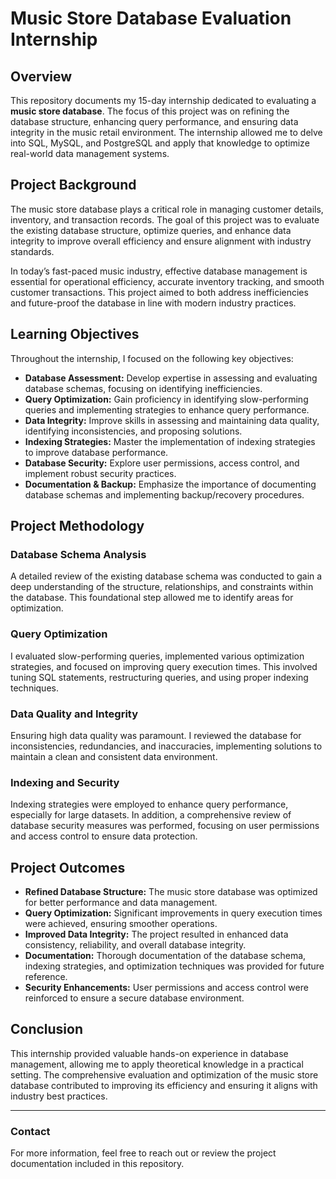 # Music Store Database Evaluation Internship

## Overview
This repository documents my 15-day internship dedicated to evaluating a **music store database**. The focus of this project was on refining the database structure, enhancing query performance, and ensuring data integrity in the music retail environment. The internship allowed me to delve into SQL, MySQL, and PostgreSQL and apply that knowledge to optimize real-world data management systems.

## Project Background
The music store database plays a critical role in managing customer details, inventory, and transaction records. The goal of this project was to evaluate the existing database structure, optimize queries, and enhance data integrity to improve overall efficiency and ensure alignment with industry standards.

In today’s fast-paced music industry, effective database management is essential for operational efficiency, accurate inventory tracking, and smooth customer transactions. This project aimed to both address inefficiencies and future-proof the database in line with modern industry practices.

## Learning Objectives
Throughout the internship, I focused on the following key objectives:

- **Database Assessment:** Develop expertise in assessing and evaluating database schemas, focusing on identifying inefficiencies.
- **Query Optimization:** Gain proficiency in identifying slow-performing queries and implementing strategies to enhance query performance.
- **Data Integrity:** Improve skills in assessing and maintaining data quality, identifying inconsistencies, and proposing solutions.
- **Indexing Strategies:** Master the implementation of indexing strategies to improve database performance.
- **Database Security:** Explore user permissions, access control, and implement robust security practices.
- **Documentation & Backup:** Emphasize the importance of documenting database schemas and implementing backup/recovery procedures.

## Project Methodology

### Database Schema Analysis
A detailed review of the existing database schema was conducted to gain a deep understanding of the structure, relationships, and constraints within the database. This foundational step allowed me to identify areas for optimization.

### Query Optimization
I evaluated slow-performing queries, implemented various optimization strategies, and focused on improving query execution times. This involved tuning SQL statements, restructuring queries, and using proper indexing techniques.

### Data Quality and Integrity
Ensuring high data quality was paramount. I reviewed the database for inconsistencies, redundancies, and inaccuracies, implementing solutions to maintain a clean and consistent data environment.

### Indexing and Security
Indexing strategies were employed to enhance query performance, especially for large datasets. In addition, a comprehensive review of database security measures was performed, focusing on user permissions and access control to ensure data protection.

## Project Outcomes

- **Refined Database Structure:** The music store database was optimized for better performance and data management.
- **Query Optimization:** Significant improvements in query execution times were achieved, ensuring smoother operations.
- **Improved Data Integrity:** The project resulted in enhanced data consistency, reliability, and overall database integrity.
- **Documentation:** Thorough documentation of the database schema, indexing strategies, and optimization techniques was provided for future reference.
- **Security Enhancements:** User permissions and access control were reinforced to ensure a secure database environment.

## Conclusion
This internship provided valuable hands-on experience in database management, allowing me to apply theoretical knowledge in a practical setting. The comprehensive evaluation and optimization of the music store database contributed to improving its efficiency and ensuring it aligns with industry best practices.

---

### Contact
For more information, feel free to reach out or review the project documentation included in this repository.
